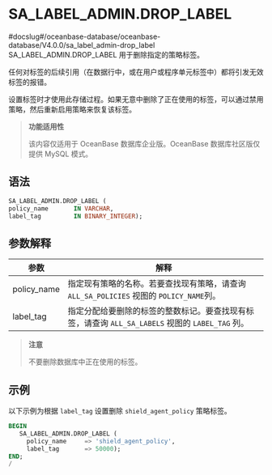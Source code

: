 SA_LABEL_ADMIN.DROP_LABEL 
==============================================
#docslug#/oceanbase-database/oceanbase-database/V4.0.0/sa_label_admin-drop_label
SA_LABEL_ADMIN.DROP_LABEL 用于删除指定的策略标签。

任何对标签的后续引用（在数据行中，或在用户或程序单元标签中）都将引发无效标签的报错。

设置标签时才使用此存储过程。如果无意中删除了正在使用的标签，可以通过禁用策略，然后重新启用策略来恢复该标签。

>**功能适用性**
>
>该内容仅适用于 OceanBase 数据库企业版。OceanBase 数据库社区版仅提供 MySQL 模式。

语法 
-----------

```sql
SA_LABEL_ADMIN.DROP_LABEL (
policy_name       IN VARCHAR,
label_tag         IN BINARY_INTEGER);
```



参数解释 
-------------



|   **参数**    |                            **解释**                             |
|-------------|---------------------------------------------------------------|
| policy_name | 指定现有策略的名称。若要查找现有策略，请查询 `ALL_SA_POLICIES` 视图的 `POLICY_NAME`列。    |
| label_tag   | 指定分配给要删除的标签的整数标记。要查找现有标签，请查询 `ALL_SA_LABELS` 视图的 `LABEL_TAG` 列。 |




>**注意**
>
>不要删除数据库中正在使用的标签。

示例 
-----------

以下示例为根据 `label_tag` 设置删除 `shield_agent_policy` 策略标签。

```sql
BEGIN
   SA_LABEL_ADMIN.DROP_LABEL (
     policy_name     => 'shield_agent_policy',
     label_tag       => 50000);
END;
/
```



